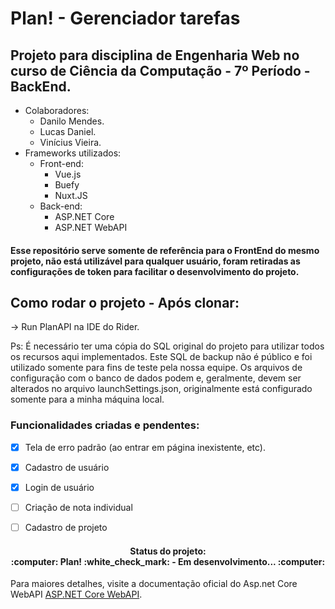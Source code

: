 # Plan! - Gerenciador tarefas
## Projeto para disciplina de Engenharia Web no curso de Ciência da Computação - 7º Período - BackEnd.

* Colaboradores:
    * Danilo Mendes.
    * Lucas Daniel.
    * Vinícius Vieira.
* Frameworks utilizados:
  * Front-end:
    * Vue.js
    * Buefy
    * Nuxt.JS
  * Back-end:
    * ASP.NET Core     
    * ASP.NET WebAPI

#### Esse repositório serve somente de referência para o FrontEnd do mesmo projeto, não está utilizável para qualquer usuário, foram retiradas as configurações de token para facilitar o desenvolvimento do projeto.
 
## Como rodar o projeto - Após clonar:

-> Run PlanAPI na IDE do Rider. 


Ps:
É necessário ter uma cópia do SQL original do projeto para utilizar todos os recursos aqui implementados. 
Este SQL de backup não é público e foi utilizado somente para fins de teste pela nossa equipe.
Os arquivos de configuração com o banco de dados podem e, geralmente, devem ser alterados no arquivo launchSettings.json, originalmente está
configurado somente para a minha máquina local.

  ### Funcionalidades criadas e pendentes:
  
- [x] Tela de erro padrão (ao entrar em página inexistente, etc). 
- [x] Cadastro de usuário
- [x] Login de usuário
- [ ] Criação de nota individual
- [ ] Cadastro de projeto
  
  
<h4 align="center"> 
  Status do projeto:<br> :computer: Plan! :white_check_mark: - Em desenvolvimento... :computer:
</h4>

Para maiores detalhes, visite a documentação oficial do Asp.net Core WebAPI [ASP.NET Core WebAPI](https://docs.microsoft.com/pt-br/aspnet/core/tutorials/first-web-api?view=aspnetcore-5.0&tabs=visual-studio).
